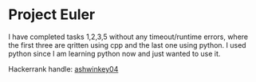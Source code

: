 # Project Euler

I have completed tasks 1,2,3,5 without any timeout/runtime errors, where the first three are qritten using cpp and the last one using python. I used python since I am learning python now and just wanted to use it.

Hackerrank handle: [ashwinkey04](https://www.hackerrank.com/ashwinkey04)
